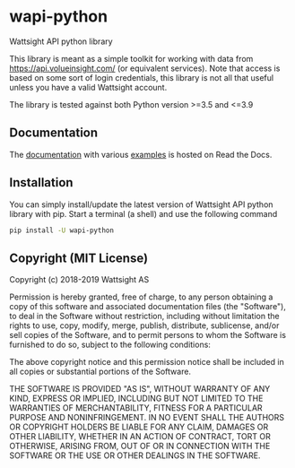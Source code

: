 # wapi-python
Wattsight API python library

This library is meant as a simple toolkit for working with data from
https://api.volueinsight.com/ (or equivalent services).  Note that access
is based on some sort of login credentials, this library is not all
that useful unless you have a valid Wattsight account.

The library is tested against both Python version >=3.5 and <=3.9


## Documentation

The 
[documentation](https://wattsight-wapi-python.readthedocs-hosted.com/en/latest/) 
with various 
[examples](https://wattsight-wapi-python.readthedocs-hosted.com/en/latest/examples.html)
is hosted on Read the Docs.

## Installation

You can simply install/update the latest version of Wattsight API python
library with pip.
Start a terminal (a shell) and use the following command

```bash
pip install -U wapi-python
```

## Copyright (MIT License)

Copyright (c) 2018-2019 Wattsight AS

Permission is hereby granted, free of charge, to any person obtaining a copy
of this software and associated documentation files (the "Software"), to deal
in the Software without restriction, including without limitation the rights
to use, copy, modify, merge, publish, distribute, sublicense, and/or sell
copies of the Software, and to permit persons to whom the Software is
furnished to do so, subject to the following conditions:

The above copyright notice and this permission notice shall be included in all
copies or substantial portions of the Software.

THE SOFTWARE IS PROVIDED "AS IS", WITHOUT WARRANTY OF ANY KIND, EXPRESS OR
IMPLIED, INCLUDING BUT NOT LIMITED TO THE WARRANTIES OF MERCHANTABILITY,
FITNESS FOR A PARTICULAR PURPOSE AND NONINFRINGEMENT. IN NO EVENT SHALL THE
AUTHORS OR COPYRIGHT HOLDERS BE LIABLE FOR ANY CLAIM, DAMAGES OR OTHER
LIABILITY, WHETHER IN AN ACTION OF CONTRACT, TORT OR OTHERWISE, ARISING FROM,
OUT OF OR IN CONNECTION WITH THE SOFTWARE OR THE USE OR OTHER DEALINGS IN THE
SOFTWARE.
